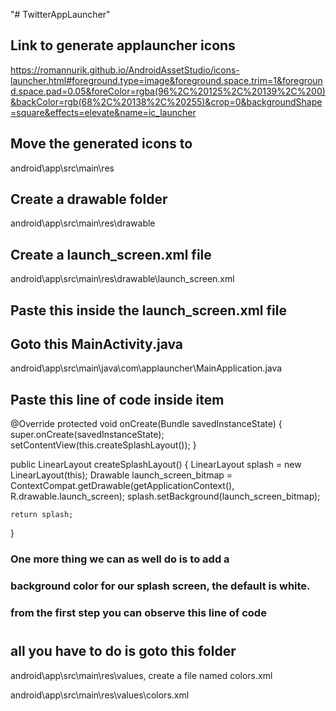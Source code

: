 "# TwitterAppLauncher"

## Link to generate applauncher icons

https://romannurik.github.io/AndroidAssetStudio/icons-launcher.html#foreground.type=image&foreground.space.trim=1&foreground.space.pad=0.05&foreColor=rgba(96%2C%20125%2C%20139%2C%200)&backColor=rgb(68%2C%20138%2C%20255)&crop=0&backgroundShape=square&effects=elevate&name=ic_launcher

## Move the generated icons to

android\app\src\main\res

## Create a drawable folder

android\app\src\main\res\drawable

## Create a launch_screen.xml file

android\app\src\main\res\drawable\launch_screen.xml

## Paste this inside the launch_screen.xml file

<layer-list xmlns:android="http://schemas.android.com/apk/res/android" android:opacity="opaque">
  <item android:drawable="@color/splashBackground"/>
  <item>
    <bitmap
        android:src="@drawable/ic_launcher.png"
        android:gravity="center"
        android:width="170dp"
        android:height="122dp"
        />
  </item>
</layer-list>

## Goto this MainActivity.java

android\app\src\main\java\com\applauncher\MainApplication.java

## Paste this line of code inside item

@Override
protected void onCreate(Bundle savedInstanceState) {
super.onCreate(savedInstanceState);
setContentView(this.createSplashLayout());
}

public LinearLayout createSplashLayout() {
LinearLayout splash = new LinearLayout(this);
Drawable launch_screen_bitmap = ContextCompat.getDrawable(getApplicationContext(), R.drawable.launch_screen);
splash.setBackground(launch_screen_bitmap);

    return splash;

}

### One more thing we can as well do is to add a

### background color for our splash screen, the default is white.

### from the first step you can observe this line of code

# <item android:drawable="@color/splashBackground"/>

## all you have to do is goto this folder

android\app\src\main\res\values, create a file named colors.xml

android\app\src\main\res\values\colors.xml
